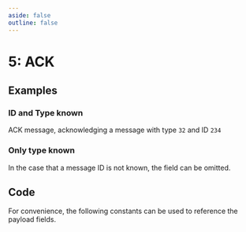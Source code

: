 ```yaml
---
aside: false
outline: false
---
```


<script setup>
import ProtocolBytes from '../../../components/ProtocolBytes.vue';
import SplitColumnView from '../../../components/SplitColumnView.vue';
import GenerateConsts from '../../../components/GenerateConsts.vue'
import PayloadTable from '../../../components/PayloadTable.vue'
import HeaderTable from '../../../components/HeaderTable.vue'
import { data as protocolData } from '../../../yaml-data.data.ts'
</script>

# 5: ACK

<SplitColumnView>
<template #left>

Used to acknowledge a previously sent message.

```mermaid
flowchart LR
    A[Sender] -->|Message| B(Receiver)
    B -->|ACK| A
```

The [Response Message ID](../protocol/headers#_3-response-message-id) field in the header can be used in place of an ACK if an immediate response is being sent.

In such cases the response will not have an ACK message type, instead it will have the message type of the response (often the same as the request).


```mermaid
flowchart LR
    A[Sender] -->|Message| B(Receiver)
    B -->|Response| A
```

If a sender does not receive an ACK or response, it may resend the message.


```mermaid
flowchart LR
    A[Sender] -->|Message| B(Receiver)
    A[Sender] -->|Message repeat| B(Receiver)
```

ACKs should not themselves be ACKed.

</template>
<template #right>

<h3>Header</h3>

If the message being ACKed has a message ID, it should be included in the `Response to message ID` header field.

<HeaderTable :headerIds="[3]" headerMarginTop="0px" />

<h3>Payload</h3>

If a message is sent with no ID, then you may simply receive an ACK with the previous message type in the payload.

<PayloadTable :messageId="5" headerText="" headerMarginTop="0px" :yaml-data="protocolData" />

</template>
</SplitColumnView>

## Examples

### ID and Type known

ACK message, acknowledging a message with type `32` and ID `234`

<ProtocolBytes
    byteString="3 18 0 5 0 0 0 2 0 1 2 2 32 0 1 234 14 66"
    :boldPositions="[3,12,15]"
    :allowCollapse="true" defaultCollapsed="true"
    :yaml-data="protocolData"
/>


### Only type known

In the case that a message ID is not known, the field can be omitted.

<ProtocolBytes
    byteString="3 15 0 5 0 0 0 1 0 1 2 32 0 164 69"
    :boldPositions="[3,11]"
    :allowCollapse="true" defaultCollapsed="true"
    :yaml-data="protocolData"
/>

## Code

For convenience, the following constants can be used to reference the payload fields.

<GenerateConsts :messageId="5" :yaml-data="protocolData"/>
